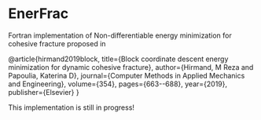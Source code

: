 # EnerFrac
Fortran implementation of Non-differentiable energy minimization  for cohesive fracture proposed in

@article{hirmand2019block,
  title={Block coordinate descent energy minimization for dynamic cohesive fracture},
  author={Hirmand, M Reza and Papoulia, Katerina D},
  journal={Computer Methods in Applied Mechanics and Engineering},
  volume={354},
  pages={663--688},
  year={2019},
  publisher={Elsevier}
}

This implementation is still in progress!
